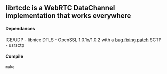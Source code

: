 ## librtcdc is a WebRTC DataChannel implementation that works everywhere

#### Dependances

ICE/UDP - libnice
DTLS - OpenSSL 1.0.1x/1.0.2 with a [bug fixing patch](https://github.com/openssl/openssl/commit/8dd4ad0ff5d1d07ec4b6dd5d5104131269a472aa)
SCTP - usrsctp

#### Compile

```make```
